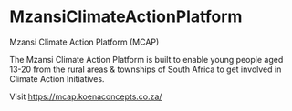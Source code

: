 # MzansiClimateActionPlatform
Mzansi Climate Action Platform (MCAP)

The Mzansi Climate Action Platform is built to enable young people aged 13-20 from the rural areas & townships of South Africa to get involved in Climate Action Initiatives.

Visit https://mcap.koenaconcepts.co.za/
